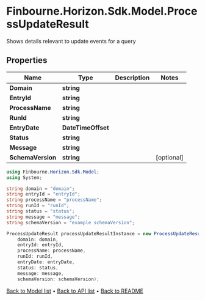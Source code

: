 # Finbourne.Horizon.Sdk.Model.ProcessUpdateResult
Shows details relevant to update events for a query

## Properties

Name | Type | Description | Notes
------------ | ------------- | ------------- | -------------
**Domain** | **string** |  | 
**EntryId** | **string** |  | 
**ProcessName** | **string** |  | 
**RunId** | **string** |  | 
**EntryDate** | **DateTimeOffset** |  | 
**Status** | **string** |  | 
**Message** | **string** |  | 
**SchemaVersion** | **string** |  | [optional] 

```csharp
using Finbourne.Horizon.Sdk.Model;
using System;

string domain = "domain";
string entryId = "entryId";
string processName = "processName";
string runId = "runId";
string status = "status";
string message = "message";
string schemaVersion = "example schemaVersion";

ProcessUpdateResult processUpdateResultInstance = new ProcessUpdateResult(
    domain: domain,
    entryId: entryId,
    processName: processName,
    runId: runId,
    entryDate: entryDate,
    status: status,
    message: message,
    schemaVersion: schemaVersion);
```

[Back to Model list](../README.md#documentation-for-models) &#8226; [Back to API list](../README.md#documentation-for-api-endpoints) &#8226; [Back to README](../README.md)
